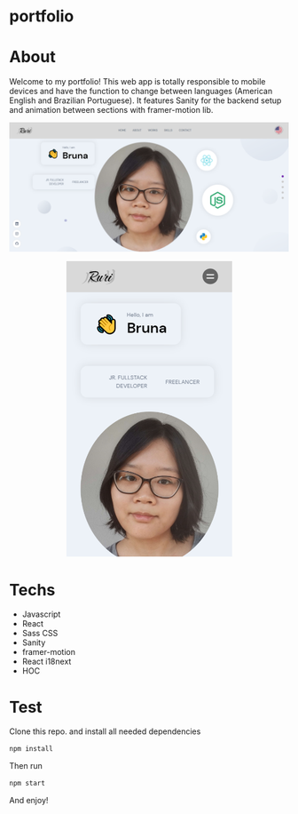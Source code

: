 # portfolio
# About
Welcome to my portfolio! This web app is totally responsible to mobile devices and have the function to change between languages (American English and Brazilian Portuguese).
It features Sanity for the backend setup and animation between sections with framer-motion lib.
<p align="center"> <img src="./1.png"> </p> 
<p align="center"> <img src="./2.png"> </p> 

# Techs
- Javascript
- React
- Sass CSS
- Sanity
- framer-motion
- React i18next
- HOC

# Test
Clone this repo. and install all needed dependencies

```bash
npm install
```
Then run 
```bash
npm start
```
And enjoy!

